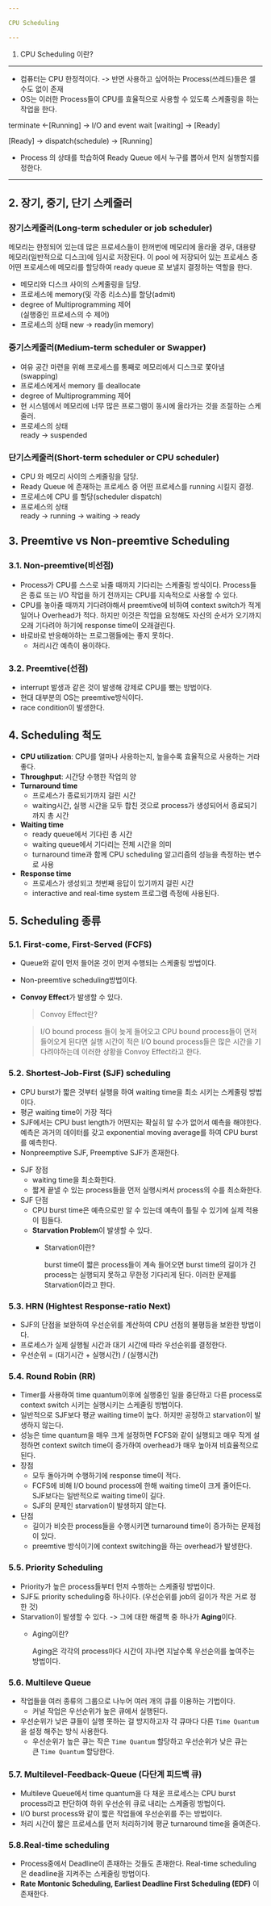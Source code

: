 ```yaml
---

CPU Scheduling

---
```



1. CPU Scheduling 이란? 
---

- 컴퓨터는 CPU 한정적이다. -> 반면 사용하고 싶어하는 Process(쓰레드)들은 셀 수도 없이 존재
- OS는 이러한 Process들이 CPU를 효율적으로 사용할 수 있도록 스케줄링을 하는 작업을 한다. 


 terminate <-[Running] -> I/O and event wait  [waiting]  -> [Ready]

[Ready] -> dispatch(schedule) -> [Running]  


- Process 의 상태를 학습하여 Ready Queue 에서 누구를 뽑아서 먼저 실행할지를 정한다.

---

## 2. 장기, 중기, 단기 스케줄러
### 장기스케줄러(Long-term scheduler or job scheduler)

메모리는 한정되어 있는데 많은 프로세스들이 한꺼번에 메모리에 올라올 경우, 대용량 메모리(일반적으로 디스크)에 임시로 저장된다. 이 pool 에 저장되어 있는 프로세스 중 어떤 프로세스에 메모리를 할당하여 ready queue 로 보낼지 결정하는 역할을 한다.

- 메모리와 디스크 사이의 스케줄링을 담당.
- 프로세스에 memory(및 각종 리소스)를 할당(admit)
- degree of Multiprogramming 제어  
  (실행중인 프로세스의 수 제어)
- 프로세스의 상태
  new -> ready(in memory)

### 중기스케줄러(Medium-term scheduler or Swapper)

- 여유 공간 마련을 위해 프로세스를 통째로 메모리에서 디스크로 쫓아냄 (swapping)
- 프로세스에게서 memory 를 deallocate
- degree of Multiprogramming 제어
- 현 시스템에서 메모리에 너무 많은 프로그램이 동시에 올라가는 것을 조절하는 스케줄러.
- 프로세스의 상태  
  ready -> suspended

### 단기스케줄러(Short-term scheduler or CPU scheduler)

- CPU 와 메모리 사이의 스케줄링을 담당.
- Ready Queue 에 존재하는 프로세스 중 어떤 프로세스를 running 시킬지 결정.
- 프로세스에 CPU 를 할당(scheduler dispatch)
- 프로세스의 상태  
  ready -> running -> waiting -> ready



## 3. Preemtive vs Non-preemtive Scheduling

### 3.1. Non-preemtive(비선점)

- Process가 CPU를 스스로 놔줄 때까지 기다리는 스케줄링 방식이다. Process들은 종료 또는 I/O 작업을 하기 전까지는 CPU를 지속적으로 사용할 수 있다.
- CPU를 놓아줄 때까지 기다려야해서 preemtive에 비하여 context switch가 적게 일어나 Overhead가 적다. 하지만 이것은 작업을 요청해도 자신의 순서가 오기까지 오래 기다려야 하기에 response time이 오래걸린다.
- 바로바로 반응해야하는 프로그램들에는 좋지 못하다.
    - 처리시간 예측이 용이하다.

### 3.2. Preemtive(선점)

- interrupt 발생과 같은 것이 발생해 강제로 CPU를 뺐는 방법이다.
- 현대 대부분의 OS는 preemtive방식이다.
- race condition이 발생한다.

## 4. Scheduling  척도

- **CPU utilization**: CPU를 얼마나 사용하는지, 높을수록 효율적으로 사용하는 거라 좋다.
- **Throughput**:  시간당 수행한 작업의 양
- **Turnaround time**
    - 프로세스가 종료되기까지 걸린 시간
    - waiting시간, 실행 시간을 모두 합친 것으로 process가 생성되어서 종료되기까지 총 시간
- **Waiting time**
    - ready queue에서 기다린 총 시간
    - waiting queue에서 기다리는 전체 시간을 의미
    - turnaround time과 함께 CPU scheduling 알고리즘의 성능을 측정하는 변수로 사용
- **Response time**
    - 프로세스가 생성되고 첫번째 응답이 있기까지 걸린 시간
    - interactive and real-time system 프로그램 측정에 사용된다.

## 5. Scheduling 종류

### 5.1. **First-come, First-Served (FCFS)**

- Queue와 같이 먼저 들어온 것이 먼저 수행되는 스케줄링 방법이다.
- Non-preemtive scheduling방법이다.
- **Convoy Effect**가 발생할 수 있다.

  > Convoy Effect란?
  
  > I/O bound process 들이 늦게 들어오고 CPU bound process들이 먼저 들어오게 된다면 실행 시간이 적은 I/O bound process들은 많은 시간을 기다려야하는데 이러한 상황을 Convoy Effect라고 한다.
  >


### 5.2. Shortest-Job-First (SJF) scheduling

- CPU burst가 짧은 것부터 실행을 하여 waiting time을 최소 시키는 스케줄링 방법이다.
- 평균 waiting time이 가장 적다
- SJF에서는 CPU bust length가 어떤지는 확실히 알 수가 없어서 예측을 해야한다. 예측은 과거의 데이터를 갖고 exponential moving average를 하여 CPU burst를 예측한다.
- Nonpreemptive SJF, Preemptive SJF가 존재한다.

>
- SJF 장점
    - waiting time을 최소화한다.
    - 짧게 끝낼 수 있는 process들을 먼저 실행시켜서 process의 수를 최소화한다.
- SJF 단점
    - CPU burst time은 예측으로만 알 수 있는데 예측이 틀릴 수 있기에 실제 적용이 힘들다.
    - **Starvation Problem**이 발생할 수 있다.
        - Starvation이란?

          burst time이 짧은 process들이 계속 들어오면 burst time의 길이가 긴 process는 실행되지 못하고 무한정 기다리게 된다. 이러한 문제를 Starvation이라고 한다.


### 5.3. HRN (Hightest Response-ratio Next)

- SJF의 단점을 보완하여 우선순위를 계산하여 CPU 선점의 불평등을 보완한 방법이다.
- 프로세스가 실제 실행될 시간과 대기 시간에 따라 우선순위를 결정한다.
- 우선순위 = (대기시간 + 실행시간) / (실행시간)

### 5.4. **Round Robin (RR)**


- Timer를 사용하여 time quantum이후에 실행중인 일을 중단하고 다른 process로 context switch 시키는 실행시키는 스케줄링 방법이다.
- 일반적으로 SJF보다 평균 waiting time이 높다. 하지만 공정하고 starvation이 발생하지 않는다.
- 성능은 time quantum을 매우 크게 설정하면 FCFS와 같이 실행되고 매우 작게 설정하면 context switch time이 증가하여 overhead가 매우 높아져 비효율적으로 된다.
- 장점
    - 모두 돌아가며 수행하기에 response time이 적다.
    - FCFS에 비해 I/O bound process에 한해 waiting time이 크게 줄어든다. SJF보다는 일반적으로 waiting time이 길다.
    - SJF의 문제인 starvation이 발생하지 않는다.
- 단점
    - 길이가 비슷한 process들을 수행시키면 turnaround time이 증가하는 문제점이 있다.
    - preemtive 방식이기에 context switching을 하는 overhead가 발생한다.

### 5.5. **Priority Scheduling**


- Priority가 높은 process들부터 먼저 수행하는 스케줄링 방법이다.
- SJF도 priority scheduling중 하나이다. (우선순위를 job의 길이가 작은 거로 정한 것)
- Starvation이 발생할 수 있다. -> 그에 대한 해결책 중 하나가 **Aging**이다.
    - Aging이란?

      Aging은 각각의 process마다 시간이 지나면 지날수록 우선순의를 높여주는 방법이다.


### 5.6. Multileve Queue


- 작업들을 여러 종류의 그룹으로 나누어 여러 개의 큐를 이용하는 기법이다.
    - 커널 작업은 우선순위가 높은 큐에서 실행된다.
- 우선순위가 낮은 큐들이 실행 못하는 걸 방지하고자 각 큐마다 다른 `Time Quantum`을 설정 해주는 방식 사용한다.
    - 우선순위가 높은 큐는 작은 `Time Quantum` 할당하고 우선순위가 낮은 큐는 큰 `Time Quantum` 할당한다.

### 5.7. Multilevel-Feedback-Queue (다단계 피드백 큐)


- Multileve Queue에서 time quantum을 다 채운 프로세스는 CPU burst process라고 판단하여 하위 우선순위 큐로 내리는 스케줄링 방법이다.
- I/O burst process와 같이 짧은 작업들에 우선순위를 주는 방법이다.
- 처리 시간이 짧은 프로세스를 먼저 처리하기에 평균 turnaround time을 줄여준다.

### 5.8.Real-time scheduling

- Process중에서 Deadline이 존재하는 것들도 존재한다. Real-time scheduling은 deadline을 지켜주는 스케줄링 방법이다.
- **Rate Montonic Scheduling, Earliest Deadline First Scheduling (EDF)** 이 존재한다.



